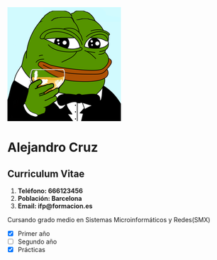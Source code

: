 ![Image](images/CVavatar.png)

# Alejandro Cruz
## Curriculum Vitae



1. __Teléfono: 666123456__
2. __Población: Barcelona__
3. __Email: ifp@formacion.es__


Cursando grado medio en Sistemas Microinformáticos y Redes(SMX)
- [x] Primer año
- [ ] Segundo año
- [x] Prácticas
